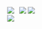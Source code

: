 <!--
[DM](https://www.instagram.com/_honey_hyoni)   
[??](https://honeyhyoni.github.io/honey/)
--!>
<a href="https://www.instagram.com/_honey_hyoni" target="_blank"><img src="https://img.shields.io/badge/Instagram [인스타]-7b7bb0?style=flat-square&logo=Instagram"/></a>
&nbsp;
<a href="https://honeyhyoni.github.io/honey" target="_blank"><img src="https://img.shields.io/badge/Github.io-black?style=flat-square&logo=GitHub"/></a>

<a href="https://github.com/honeyhyoni" target="_blank"><img src="https://img.shields.io/badge/Sub-black?style=flat-square&logo=GitHub"/></a>
    
<br/>
<a href="https://www.notion.so/b6b21d553b6242559a4240724ebb1560" target="_blank"><img src="https://img.shields.io/badge/Notion-gray?style=flat-square&logo=notion"/></a>


